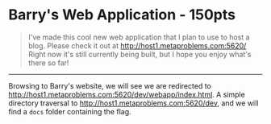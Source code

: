 # Barry's Web Application - 150pts
> I've made this cool new web application that I plan to use to host a blog. Please check it out at http://host1.metaproblems.com:5620/ Right now it's still currently being built, but I hope you enjoy what's there so far!
<hr>

Browsing to Barry's website, we will see we are redirected to http://host1.metaproblems.com:5620/dev/webapp/index.html. A simple directory traversal to http://host1.metaproblems.com:5620/dev, and we will find a `docs` folder containing the flag.
